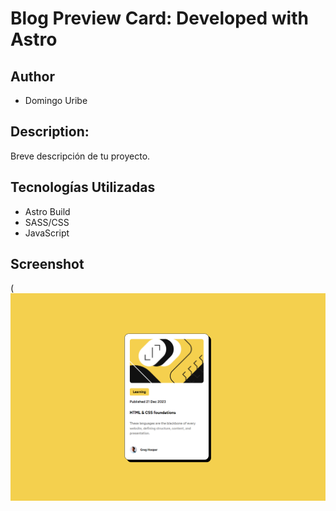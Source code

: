 # Blog Preview Card: Developed with Astro

## Author
- Domingo Uribe

## Description:
Breve descripción de tu proyecto.

## Tecnologías Utilizadas
- Astro Build
- SASS/CSS
- JavaScript

## Screenshot
( ![Alt text](public/Screenshot.png) 